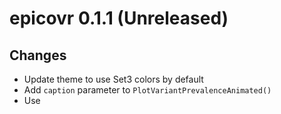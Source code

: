 # epicovr 0.1.1 (Unreleased)

## Changes
- Update theme to use Set3 colors by default 
- Add `caption` parameter to `PlotVariantPrevalenceAnimated()`
- Use 
